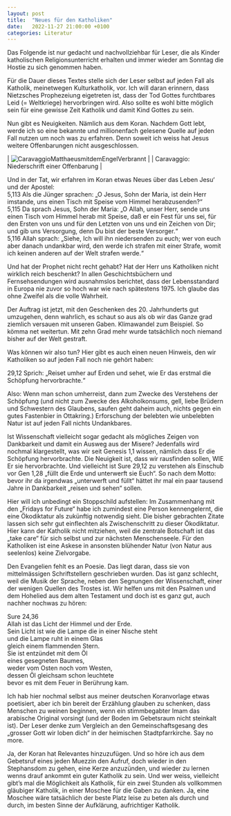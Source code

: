 ```yaml
---
layout: post
title:  "Neues für den Katholiken"
date:   2022-11-27 21:00:00 +0100
categories: Literatur
---
```

Das Folgende ist nur gedacht und nachvollziehbar für Leser, die als Kinder katholischen Religionsunterricht erhalten und immer wieder am Sonntag die Hostie zu sich genommen haben.

Für die Dauer dieses Textes stelle sich der Leser selbst auf jeden Fall als Katholik, meinetwegen Kulturkatholik, vor. Ich will daran erinnern, dass Nietzsches Prophezeiung eigetreten ist, dass der Tod Gottes furchtbares Leid (= Weltkriege) hervorbringen wird. Also sollte es wohl bitte möglich sein für eine gewisse Zeit Katholik und damit Kind Gottes zu sein.

Nun gibt es Neuigkeiten. Nämlich aus dem Koran. Nachdem Gott lebt, werde ich so eine bekannte und millionenfach gelesene Quelle auf jeden Fall nutzen um noch was zu erfahren. Denn soweit ich weiss hat Jesus weitere Offenbarungen nicht ausgeschlossen.

| ![CaravaggioMatthaeusmitdemEngelVerbrannt](/blog/images/CaravaggioMatthaeusmitdemEngelVerbrannt.jpeg) |
| Caravaggio: Niederschrift einer Offenbarung |

Und in der Tat, wir erfahren im Koran etwas Neues über das Leben Jesu‘ und der Apostel:  
5,113 Als die Jünger sprachen: „O Jesus, Sohn der Maria, ist dein Herr imstande, uns einen Tisch mit Speise vom Himmel herabzusenden?“  
5,115 Da sprach Jesus, Sohn der Maria: „O Allah, unser Herr, sende uns einen Tisch vom Himmel herab mit Speise, daß er ein Fest für uns sei, für den Ersten von uns und für den Letzten von uns und ein Zeichen von Dir; und gib uns Versorgung, denn Du bist der beste Versorger.“  
5,116 Allah sprach: „Siehe, Ich will ihn niedersenden zu euch; wer von euch aber danach undankbar wird, den werde ich strafen mit einer Strafe, womit ich keinen anderen auf der Welt strafen werde.“  

Und hat der Prophet nicht recht gehabt? Hat der Herr uns Katholiken nicht wirklich reich beschenkt? In allen Geschichtsbüchern und Fernsehsendungen wird ausnahmslos berichtet, dass der Lebensstandard in Europa nie zuvor so hoch war wie nach spätestens 1975. Ich glaube das ohne Zweifel als die volle Wahrheit.

Der Auftrag ist jetzt, mit den Geschenken des 20. Jahrhunderts gut umzugehen, denn wahrlich, es schaut so aus als ob wir das Ganze grad ziemlich versauen mit unseren Gaben. Klimawandel zum Beispiel. So kömma net weitertun. Mit zehn Grad mehr wurde tatsächlich noch niemand bisher auf der Welt gestraft.

Was können wir also tun? Hier gibt es auch einen neuen Hinweis, den wir Katholiken so auf jeden Fall noch nie gehört haben:

29,12 Sprich: „Reiset umher auf Erden und sehet, wie Er das erstmal die Schöpfung hervorbrachte.“

Also: Wenn man schon umherreist, dann zum Zwecke des Verstehens der Schöpfung (und nicht zum Zwecke des Alkoholkonsums, gell, liebe Brüdern und Schwestern des Glaubens, saufen geht daheim auch, nichts gegen ein gutes Fastenbier in Ottakring.) Erforschung der belebten wie unbelebten Natur ist auf jeden Fall nichts Undankbares.

Ist Wissenschaft vielleicht sogar gedacht als mögliches Zeigen von Dankbarkeit und damit ein Ausweg aus der Misere? Jedenfalls wird nochmal klargestellt, was wir seit Genesis 1,1 wissen, nämlich dass Er die Schöpfung hervorbrachte. Die Neuigkeit ist, dass wir rausfinden sollen, WIE Er sie hervorbrachte. Und vielleicht ist Sure 29,12 zu verstehen als Einschub vor Gen 1,28 „füllt die Erde und unterwerft sie Euch“. So nach dem Motto: bevor ihr da irgendwas „unterwerft und füllt“ hättet ihr mal ein paar tausend Jahre in Dankbarkeit „reisen und sehen“ sollen.

Hier will ich unbedingt ein Stoppschild aufstellen: Im Zusammenhang mit den „Fridays for Future“ habe ich zumindest eine Person kennengelernt, die eine Ökodiktatur als zukünftig notwendig sieht. Die bisher gebrachten Zitate lassen sich sehr gut einflechten als Zwischenschritt zu dieser Ökodiktatur. Hier kann der Katholik nicht mitziehen, weil die zentrale Botschaft ist das „take care“ für sich selbst und zur nächsten Menschenseele. Für den Katholiken ist eine Askese in ansonsten blühender Natur (von Natur aus seelenlos) keine Zielvorgabe.

Den Evangelien fehlt es an Poesie. Das liegt daran, dass sie von mittelmässigen Schriftstellern geschrieben wurden. Das ist ganz schlecht, weil die Musik der Sprache, neben den Segnungen der Wissenschaft, einer der wenigen Quellen des Trostes ist. Wir helfen uns mit den Psalmen und dem Hohelied aus dem alten Testament und doch ist es ganz gut, auch nachher nochwas zu hören:

Sure 24,36  
Allah ist das Licht der Himmel und der Erde.  
Sein Licht ist wie die Lampe die in einer Nische steht  
und die Lampe ruht in einem Glas  
gleich einem flammenden Stern.  
Sie ist entzündet mit dem Öl  
eines gesegneten Baumes,  
weder vom Osten noch vom Westen,  
dessen Öl gleichsam schon leuchtete  
bevor es mit dem Feuer in Berührung kam.

Ich hab hier nochmal selbst aus meiner deutschen Koranvorlage etwas poetisiert, aber ich bin bereit der Erzählung glauben zu schenken, dass Menschen zu weinen beginnen, wenn ein stimmbegabter Imam das arabische Original vorsingt (und der Boden im Gebetsraum nicht steinkalt ist). Der Leser denke zum Vergleich an den Gemeinschaftsgesang des „grosser Gott wir loben dich“ in der heimischen Stadtpfarrkirche. Say no more.

Ja, der Koran hat Relevantes hinzuzufügen. Und so höre ich aus dem Gebetsruf eines jeden Muezzin den Aufruf, doch wieder in den Stephansdom zu gehen, eine Kerze anzuzünden, und wieder zu lernen wenns drauf ankommt ein guter Katholik zu sein. Und wer weiss, vielleicht gibt’s mal die Möglichkeit als Katholik, für ein zwei Stunden als vollkommen gläubiger Katholik, in einer Moschee für die Gaben zu danken. Ja, eine Moschee wäre tatsächlich der beste Platz leise zu beten als durch und durch, im besten Sinne der Aufklärung, aufrichtiger Katholik.
